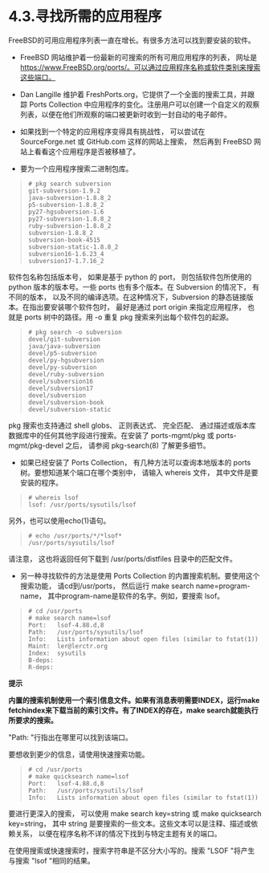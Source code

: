 # 4.3.寻找所需的应用程序

FreeBSD的可用应用程序列表一直在增长。有很多方法可以找到要安装的软件。

- FreeBSD 网站维护着一份最新的可搜索的所有可用应用程序的列表， 网址是 https://www.FreeBSD.org/ports/。可以通过应用程序名称或软件类别来搜索这些端口。

- Dan Langille 维护着 FreshPorts.org，它提供了一个全面的搜索工具，并跟踪 Ports Collection 中应用程序的变化。注册用户可以创建一个自定义的观察列表，以便在他们所观察的端口被更新时收到一封自动的电子邮件。

- 如果找到一个特定的应用程序变得具有挑战性， 可以尝试在 SourceForge.net 或 GitHub.com 这样的网站上搜索， 然后再到 FreeBSD 网站上看看这个应用程序是否被移植了。

- 要为一个应用程序搜索二进制包库。

>```
># pkg search subversion
>git-subversion-1.9.2
>java-subversion-1.8.8_2
>p5-subversion-1.8.8_2
>py27-hgsubversion-1.6
>py27-subversion-1.8.8_2
>ruby-subversion-1.8.8_2
>subversion-1.8.8_2
>subversion-book-4515
>subversion-static-1.8.8_2
>subversion16-1.6.23_4
>subversion17-1.7.16_2
>```

软件包名称包括版本号， 如果是基于 python 的 port， 则包括软件包所使用的 python 版本的版本号。一些 ports 也有多个版本。在 Subversion 的情况下， 有不同的版本， 以及不同的编译选项。在这种情况下，Subversion 的静态链接版本。在指出要安装哪个软件包时， 最好是通过 port origin 来指定应用程序， 也就是 ports 树中的路径。用 -o 重复 pkg 搜索来列出每个软件包的起源。

>```
># pkg search -o subversion
>devel/git-subversion
>java/java-subversion
>devel/p5-subversion
>devel/py-hgsubversion
>devel/py-subversion
>devel/ruby-subversion
>devel/subversion16
>devel/subversion17
>devel/subversion
>devel/subversion-book
>devel/subversion-static
>```

pkg 搜索也支持通过 shell globs、 正则表达式、 完全匹配、 通过描述或版本库数据库中的任何其他字段进行搜索。在安装了 ports-mgmt/pkg 或 ports-mgmt/pkg-devel 之后， 请参阅 pkg-search(8) 了解更多细节。

- 如果已经安装了 Ports Collection， 有几种方法可以查询本地版本的 ports 树。要想知道某个端口在哪个类别中， 请输入 whereis 文件， 其中文件是要安装的程序。

>```
># whereis lsof
>lsof: /usr/ports/sysutils/lsof
>```

另外，也可以使用echo(1)语句。

>```
># echo /usr/ports/*/*lsof*
>/usr/ports/sysutils/lsof
>```

请注意， 这也将返回任何下载到 /usr/ports/distfiles 目录中的匹配文件。

- 另一种寻找软件的方法是使用 Ports Collection 的内置搜索机制。要使用这个搜索功能， 请cd到/usr/ports， 然后运行 make search name=program-name， 其中program-name是软件的名字。例如，要搜索 lsof。

>```
># cd /usr/ports
># make search name=lsof
>Port:   lsof-4.88.d,8
>Path:   /usr/ports/sysutils/lsof
>Info:   Lists information about open files (similar to fstat(1))
>Maint:  ler@lerctr.org
>Index:  sysutils
>B-deps:
>R-deps:
>```

**提示**

**内置的搜索机制使用一个索引信息文件。如果有消息表明需要INDEX，运行make fetchindex来下载当前的索引文件。有了INDEX的存在，make search就能执行所要求的搜索。**

"Path: "行指出在哪里可以找到该端口。

要想收到更少的信息，请使用快速搜索功能。

>```
># cd /usr/ports
># make quicksearch name=lsof
>Port:   lsof-4.88.d,8
>Path:   /usr/ports/sysutils/lsof
>Info:   Lists information about open files (similar to fstat(1))
>```

要进行更深入的搜索， 可以使用 make search key=string 或 make quicksearch key=string， 其中 string 是要搜索的一些文本。这些文本可以是注释、描述或依赖关系， 以便在程序名称不详的情况下找到与特定主题有关的端口。

在使用搜索或快速搜索时，搜索字符串是不区分大小写的。搜索 "LSOF "将产生与搜索 "lsof "相同的结果。
